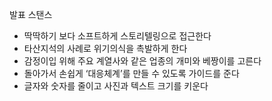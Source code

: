 발표 스탠스


* 딱딱하기 보다 소프트하게 스토리텔링으로 접근한다
* 타산지석의 사례로 위기의식을 촉발하게 한다
* 감정이입 위해 주요 계열사와 같은 업종의 개미와 베짱이를 고른다
* 돌아가서 손쉽게 ‘대응체계’를 만들 수 있도록 가이드를 준다
* 글자와 숫자를 줄이고 사진과 텍스트 크기를 키운다
